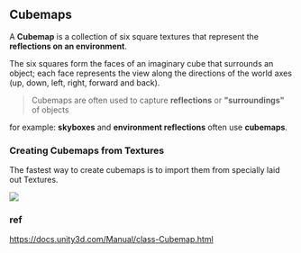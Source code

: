 ## Cubemaps
A **Cubemap** is a collection of six square textures that represent the **reflections on an environment**. 

The six squares form the faces of an imaginary cube that surrounds an object; each face represents the view along the directions of the world axes (up, down, left, right, forward and back).

> Cubemaps are often used to capture **reflections** or **"surroundings"** of objects

for example: **skyboxes** and **environment reflections** often use **cubemaps**.


### Creating Cubemaps from Textures
The fastest way to create cubemaps is to import them from specially laid out Textures.



![](../img/CubeImportInspector.png)










### ref
https://docs.unity3d.com/Manual/class-Cubemap.html

